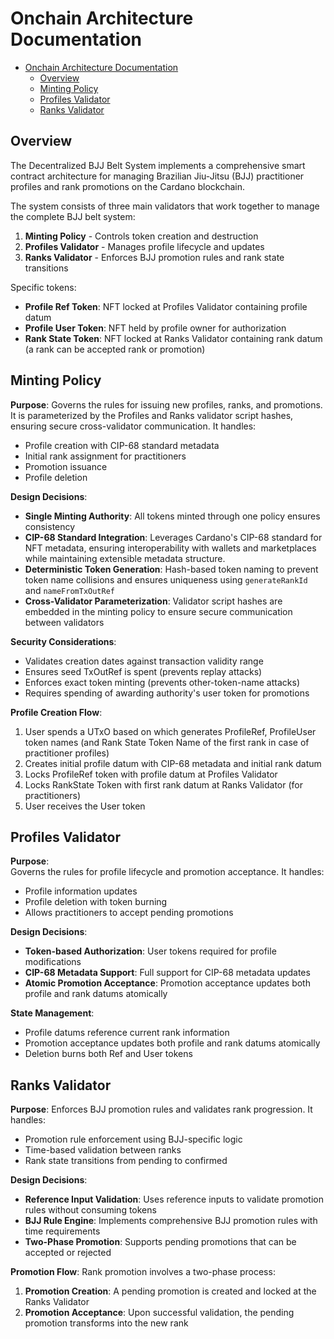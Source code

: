 # Onchain Architecture Documentation


- [Onchain Architecture Documentation](#onchain-architecture-documentation)
  - [Overview](#overview)
  - [Minting Policy](#minting-policy)
  - [Profiles Validator](#profiles-validator)
  - [Ranks Validator](#ranks-validator)


## Overview

The Decentralized BJJ Belt System implements a comprehensive smart contract architecture for managing Brazilian Jiu-Jitsu (BJJ) practitioner profiles and rank promotions on the Cardano blockchain. 


The system consists of three main validators that work together to manage the complete BJJ belt system:

1. **Minting Policy** - Controls token creation and destruction
2. **Profiles Validator** - Manages profile lifecycle and updates
3. **Ranks Validator** - Enforces BJJ promotion rules and rank state transitions

Specific tokens: 

- **Profile Ref Token**: NFT locked at Profiles Validator containing profile datum
- **Profile User Token**: NFT held by profile owner for authorization
- **Rank State Token**: NFT locked at Ranks Validator containing rank datum (a rank can be accepted rank or promotion) 


## Minting Policy

**Purpose**: 
Governs the rules for issuing new profiles, ranks, and promotions. It is parameterized by the Profiles and Ranks validator script hashes, ensuring secure cross-validator communication. It handles:
- Profile creation with CIP-68 standard metadata 
- Initial rank assignment for practitioners
- Promotion issuance 
- Profile deletion

**Design Decisions**:
- **Single Minting Authority**: All tokens minted through one policy ensures consistency
- **CIP-68 Standard Integration**: Leverages Cardano's CIP-68 standard for NFT metadata, ensuring interoperability with wallets and marketplaces while maintaining extensible metadata structure.
- **Deterministic Token Generation**: Hash-based token naming to prevent token name collisions and ensures uniqueness using `generateRankId` and `nameFromTxOutRef`
- **Cross-Validator Parameterization**: Validator script hashes are embedded in the minting policy to ensure secure communication between validators

**Security Considerations**:
- Validates creation dates against transaction validity range
- Ensures seed TxOutRef is spent (prevents replay attacks)
- Enforces exact token minting (prevents other-token-name attacks)
- Requires spending of awarding authority's user token for promotions

**Profile Creation Flow**:
1. User spends a UTxO based on which generates ProfileRef, ProfileUser token names (and Rank State Token Name of the first rank in case of practitioner profiles)
2. Creates initial profile datum with CIP-68 metadata and initial rank datum
3. Locks ProfileRef token with profile datum at Profiles Validator
4. Locks RankState Token with first rank datum at Ranks Validator (for practitioners)
5. User receives the User token

## Profiles Validator 

**Purpose**:  
Governs the rules for profile lifecycle and promotion acceptance. It handles:
- Profile information updates 
- Profile deletion with token burning
- Allows practitioners to accept pending promotions

**Design Decisions**:
- **Token-based Authorization**: User tokens required for profile modifications
- **CIP-68 Metadata Support**: Full support for CIP-68 metadata updates
- **Atomic Promotion Acceptance**: Promotion acceptance updates both profile and rank datums atomically

**State Management**:
- Profile datums reference current rank information
- Promotion acceptance updates both profile and rank datums atomically
- Deletion burns both Ref and User tokens


## Ranks Validator

**Purpose**:
Enforces BJJ promotion rules and validates rank progression. It handles:
- Promotion rule enforcement using BJJ-specific logic
- Time-based validation between ranks
- Rank state transitions from pending to confirmed

**Design Decisions**:
- **Reference Input Validation**: Uses reference inputs to validate promotion rules without consuming tokens
- **BJJ Rule Engine**: Implements comprehensive BJJ promotion rules with time requirements
- **Two-Phase Promotion**: Supports pending promotions that can be accepted or rejected

**Promotion Flow**: 
Rank promotion involves a two-phase process:
1. **Promotion Creation**: A pending promotion is created and locked at the Ranks Validator
2. **Promotion Acceptance**: Upon successful validation, the pending promotion transforms into the new rank


